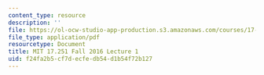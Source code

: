 ```yaml
---
content_type: resource
description: ''
file: https://ol-ocw-studio-app-production.s3.amazonaws.com/courses/17-251-congress-and-the-american-political-system-i-fall-2016/f24fa2b5cf7decfedb54d1b54f72b127_MIT17_251F16_Lec1.pdf
file_type: application/pdf
resourcetype: Document
title: MIT 17.251 Fall 2016 Lecture 1
uid: f24fa2b5-cf7d-ecfe-db54-d1b54f72b127
---
```

